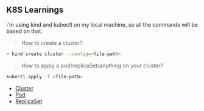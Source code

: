 ## K8S Learnings

i'm using kind and kubectl on my local machine, so all the commands will be based on that.

> How to create a cluster?
```sh
> kind create cluster --config=<file-path>
```

> How to apply a pod/replicaSet/anything on your cluster?
```sh
kubectl apply -f <file-path>
```


- [Cluster](./notes/cluster.md)
- [Pod](./notes/pod.md)
- [ReplicaSet](./notes/replicaset.md)